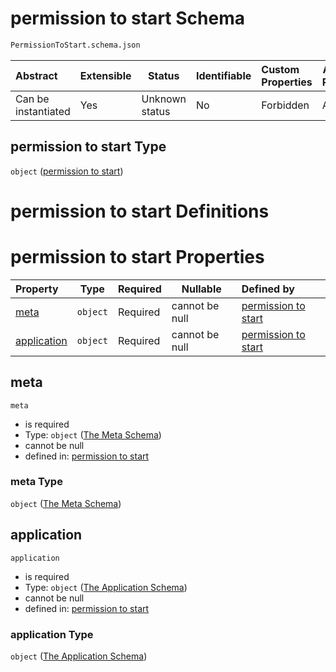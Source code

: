 # permission to start Schema

```txt
PermissionToStart.schema.json
```




| Abstract            | Extensible | Status         | Identifiable | Custom Properties | Additional Properties | Access Restrictions | Defined In                                                                                     |
| :------------------ | ---------- | -------------- | ------------ | :---------------- | --------------------- | ------------------- | ---------------------------------------------------------------------------------------------- |
| Can be instantiated | Yes        | Unknown status | No           | Forbidden         | Allowed               | none                | [PermissionToStart.schema.json](../false/PermissionToStart.schema.json "open original schema") |

## permission to start Type

`object` ([permission to start](permissiontostart.md))

# permission to start Definitions

# permission to start Properties

| Property                    | Type     | Required | Nullable       | Defined by                                                                                                                        |
| :-------------------------- | -------- | -------- | -------------- | :-------------------------------------------------------------------------------------------------------------------------------- |
| [meta](#meta)               | `object` | Required | cannot be null | [permission to start](permissiontostart-properties-the-meta-schema.md "\#/properties/meta#/properties/meta")                      |
| [application](#application) | `object` | Required | cannot be null | [permission to start](permissiontostart-properties-the-application-schema.md "\#/properties/application#/properties/application") |

## meta




`meta`

-   is required
-   Type: `object` ([The Meta Schema](permissiontostart-properties-the-meta-schema.md))
-   cannot be null
-   defined in: [permission to start](permissiontostart-properties-the-meta-schema.md "\#/properties/meta#/properties/meta")

### meta Type

`object` ([The Meta Schema](permissiontostart-properties-the-meta-schema.md))

## application




`application`

-   is required
-   Type: `object` ([The Application Schema](permissiontostart-properties-the-application-schema.md))
-   cannot be null
-   defined in: [permission to start](permissiontostart-properties-the-application-schema.md "\#/properties/application#/properties/application")

### application Type

`object` ([The Application Schema](permissiontostart-properties-the-application-schema.md))
